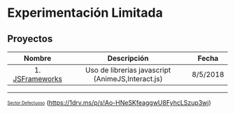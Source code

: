 # Experimentación Limitada

## Proyectos

| Nombre  | Descripción           | Fecha  |
| :---: |:---:| :---: |
| 1. [JSFrameworks](/jsframeworks/index.html) | Uso de librerias javascript (AnimeJS,Interact.js) | 8/5/2018 |

___
<sub><sup>[Sector Defectuoso](http://sectordefectuoso.com)</sup></sub>
(https://1drv.ms/p/s!Ao-HNeSKfeaggwU8FyhcLSzup3wj)
